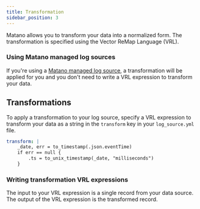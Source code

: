 ```yaml
---
title: Transformation
sidebar_position: 3
---
```


Matano allows you to transform your data into a normalized form. The transformation is specified using the Vector ReMap Language (VRL).

### Using Matano managed log sources

If you're using a [Matano managed log source](./managed-log-sources/index.mdx), a transformation will be applied for you and you don't need to write a VRL expression to transform your data.

## Transformations

To apply a transformation to your log source, specify a VRL expression to transform your data as a string in the `transform` key in your `log_source.yml` file.

```yml
transform: |
    _date, err = to_timestamp(.json.eventTime)
    if err == null {
        .ts = to_unix_timestamp(_date, "milliseconds")
    }
```

### Writing transformation VRL expressions

The input to your VRL expression is a single record from your data source. The output of the VRL expression is the transformed record.

<!-- ### Examples -->
